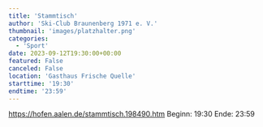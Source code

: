 ```yaml
---
title: 'Stammtisch'
author: 'Ski-Club Braunenberg 1971 e. V.'
thumbnail: 'images/platzhalter.png'
categories:
  - 'Sport'
date: 2023-09-12T19:30:00+00:00
featured: False
canceled: False
location: 'Gasthaus Frische Quelle'
starttime: '19:30'
endtime: '23:59'
---
```

https://hofen.aalen.de/stammtisch.198490.htm
Beginn: 19:30
 Ende: 23:59